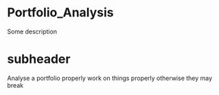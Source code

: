 # Portfolio_Analysis

Some description

# subheader

Analyse a portfolio properly
work on things properly 
otherwise they may break
